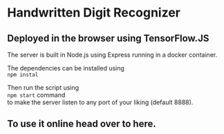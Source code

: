 # Handwritten Digit Recognizer 

## Deployed in the browser using TensorFlow.JS

The server is built in Node.js using Express running in a docker container.

The dependencies can be installed using <br>
```npm instal```

Then run the script using <br>
```npm start```  command <br> to make the server listen to any port of your liking (default 8888).

## To use it online head over to here.
